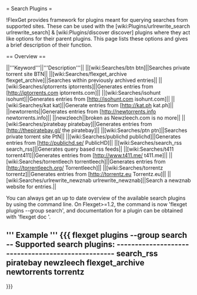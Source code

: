 = Search Plugins =

!FlexGet provides framework for plugins meant for querying searches from supported sites. These can be used with the [wiki:Plugins/urlrewrite_search urlrewrite_search] & [wiki:Plugins/discover discover] plugins where they act like options for their parent plugins. This page lists these options and gives a brief description of their function.


== Overview == 

||'''Keyword'''||'''Description'''||
||[wiki:Searches/btn btn]||Searches private torrent site BTN||
||[wiki:Searches/flexget_archive flexget_archive]||Searches within previously archived entries||
||[wiki:Searches/iptorrents iptorrents]||Generates entries from [http://iptorrents.com iptorrents.com]||
||[wiki:Searches/isohunt isohunt]||Generates entries from [http://isohunt.com isohunt.com]||
||[wiki:Searches/kat kat]||Generate entries from [http://kat.ph kat.ph]||
||newtorrents||Generates entries from [http://newtorrents.info newtorrents.info]||
||newzleech||broken as Newzleech.com is no more||
||[wiki:Searches/piratebay piratebay]||Generates entries from [http://thepiratebay.gl/ the piratebay]||
||[wiki:Searches/ptn ptn]||Searches private torrent site PtN||
||[wiki:Searches/publichd publichd]||Generates entries from [http://publichd.se/ PublicHD]||
||[wiki:Searches/search_rss search_rss]||Generates query based rss feeds||
||[wiki:Searches/t411 torrent411]||Generates entries from [http://www.t411.me/ t411.me]||
||[wiki:Searches/torrentleech torrentleech]||Generates entries from [http://torrentleech.org/ Torrentleech]||
||[wiki:Searches/torrentz torrentz]||Generates entries from [http://torrentz.eu Torrentz.eu]||
||[wiki:Searches/urlrewrite_newznab urlrewrite_newznab]||Search a newznab website for entries.||

You can always get an up to date overview of the available search plugins by using the command line. On Flexget>=1.2, the command is now 'flexget plugins --group search', and documentation for a plugin can be obtained with 'flexget doc <plugin-name>'.

''' Example '''
{{{
flexget plugins --group search
-- Supported search plugins: --------------------------------------------------
 search_rss
 piratebay
 newzleech
 flexget_archive
 newtorrents
 torrentz
-------------------------------------------------------------------------------
}}}